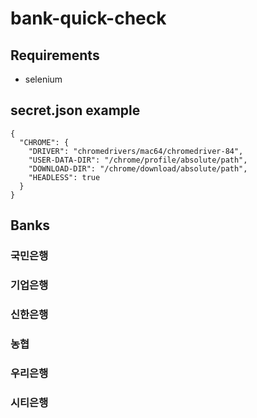# bank-quick-check

## Requirements
- selenium

## secret.json example
```
{
  "CHROME": {
    "DRIVER": "chromedrivers/mac64/chromedriver-84",
    "USER-DATA-DIR": "/chrome/profile/absolute/path",
    "DOWNLOAD-DIR": "/chrome/download/absolute/path",
    "HEADLESS": true
  }
}
```

## Banks
### 국민은행

### 기업은행

### 신한은행

### 농협

### 우리은행

### 시티은행
